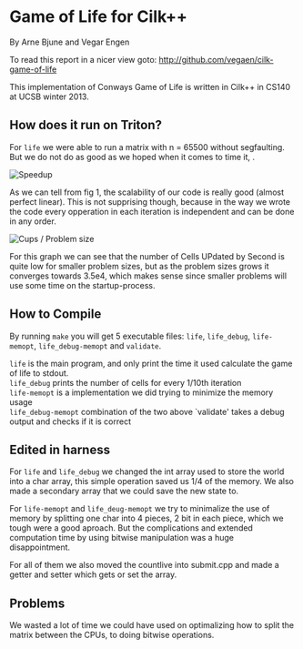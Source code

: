 Game of Life for Cilk++
========================

By Arne Bjune and Vegar Engen

To read this report in a nicer view goto: http://github.com/vegaen/cilk-game-of-life

This implementation of Conways Game of Life is written in Cilk++ in CS140 at UCSB winter 2013. 


How does it run on Triton?
--------------------------

For `life` we were able to run a matrix with n = 65500 without segfaulting.  
But we do not do as good as we hoped when it comes to time it, . 


![Speedup](https://raw.github.com/vegaen/cilk-game-of-life/master/img/speedup-nprocs.png "Speedup")

As we can tell from fig 1, the scalability of our code is really good (almost perfect linear). This is not supprising though, because in the way we wrote the code every opperation in each iteration is independent and can be done in any order. 

![Cups / Problem size](https://raw.github.com/vegaen/cilk-game-of-life/master/img/cups-problem-size.png "Cups / Problem size")

For this graph we can see that the number of Cells UPdated by Second is quite low for smaller problem sizes, but as the problem sizes grows it converges towards 3.5e4, which makes sense since smaller problems will use some time on the startup-process.




How to Compile
---------------

By running `make` you will get 5 executable files: `life`, `life_debug`, `life-memopt`, `life_debug-memopt` and `validate`.


`life` is the main program, and only print the time it used calculate the game of life to stdout.  
`life_debug` prints the number of cells for every 1/10th iteration  
`life-memopt` is a implementation we did trying to minimize the memory usage  
`life_debug-memopt` combination of the two above
`validate' takes a debug output and checks if it is correct



Edited in harness
------------------

For `life` and `life_debug` we changed the int array used to store the world into a char array, this simple operation saved us 1/4 of the memory. We also made a secondary array that we could save the new state to. 

For `life-memopt` and `life_deug-memopt` we try to minimalize the use of memory by splitting one char into 4 pieces, 2 bit in each piece, which we tough were a good aproach. But the complications and extended computation time by using bitwise manipulation was a huge disappointment. 


For all of them we also moved the countlive into submit.cpp and made a getter and setter which gets or set the array.


Problems
---------

We wasted a lot of time we could have used on optimalizing how to split the matrix between the CPUs, to doing bitwise operations.

